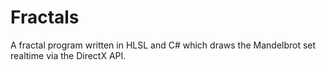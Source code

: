 # Fractals
A fractal program written in HLSL and C# which draws the Mandelbrot set realtime via the DirectX API.
